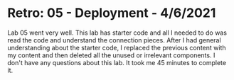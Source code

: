 # Retro: 05 - Deployment - 4/6/2021   

Lab 05 went very well. This lab has starter code and all I needed to do was read the code and understand the connection pieces. After I had general understanding about the starter code, I replaced the previous content with my content and then deleted all the unused or irrelevant components. I don't have any questions about this lab. It took me 45 minutes to complete it.    
